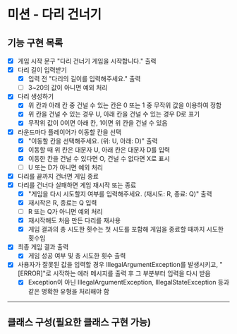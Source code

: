 # 미션 - 다리 건너기

## 기능 구현 목록
- [x] 게임 시작 문구 "다리 건너기 게임을 시작합니다." 출력
- [x] 다리 길이 입력받기
    - [x] 입력 전 "다리의 길이를 입력해주세요." 출력
    - [ ] 3~20의 값이 아니면 예외 처리
- [x] 다리 생성하기
    - [x] 위 칸과 아래 칸 중 건널 수 있는 칸은 0 또는 1 중 무작위 값을 이용하여 정함
    - [x] 위 칸을 건널 수 있는 경우 U, 아래 칸을 건널 수 있는 경우 D로 표기
    - [x] 무작위 값이 0이면 아래 칸, 1이면 위 칸을 건널 수 있음
- [x] 라운드마다 플레이어가 이동할 칸을 선택
    - [x] "이동할 칸을 선택해주세요. (위: U, 아래: D)" 출력 
    - [x] 이동할 때 위 칸은 대문자 U, 아래 칸은 대문자 D를 입력
    - [x] 이동한 칸을 건널 수 있다면 O, 건널 수 없다면 X로 표시
    - [ ] U 또는 D가 아니면 예외 처리
- [x] 다리를 끝까지 건너면 게임 종료
- [x] 다리를 건너다 실패하면 게임 재시작 또는 종료
    - [x] "게임을 다시 시도할지 여부를 입력해주세요. (재시도: R, 종료: Q)" 출력
    - [x] 재시작은 R, 종료는 Q 입력
    - [ ] R 또는 Q가 아니면 예외 처리
    - [x] 재시작해도 처음 만든 다리를 재사용
    - [x] 게임 결과의 총 시도한 횟수는 첫 시도를 포함해 게임을 종료할 때까지 시도한 횟수임
- [x] 최종 게임 결과 출력
    - [x] 게임 성공 여부 및 총 시도한 횟수 출력
- [x] 사용자가 잘못된 값을 입력할 경우 IllegalArgumentException를 발생시키고, "[ERROR]"로 시작하는 에러 메시지를 출력 후 그 부분부터 입력을 다시 받음
    - [x] Exception이 아닌 IllegalArgumentException, IllegalStateException 등과 같은 명확한 유형을 처리해야 함

---

## 클래스 구성(필요한 클래스 구현 가능)